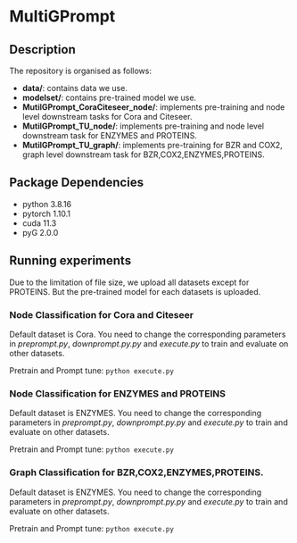 # MultiGPrompt

## Description

The repository is organised as follows:

- **data/**: contains data we use.
- **modelset/**: contains pre-trained model we use.
- **MutilGPrompt_CoraCiteseer_node/**: implements pre-training and node level downstream tasks for Cora and Citeseer.
- **MutilGPrompt_TU_node/**: implements pre-training and node level downstream task for ENZYMES and PROTEINS. 
- **MutilGPrompt_TU_graph/**: implements pre-training for BZR and COX2, graph level downstream task for BZR,COX2,ENZYMES,PROTEINS.

## Package Dependencies

- python 3.8.16
- pytorch 1.10.1
- cuda 11.3
- pyG 2.0.0

## Running experiments

Due to the limitation of file size, we upload all datasets except for PROTEINS. But the pre-trained model for each datasets is uploaded. 

### Node Classification for Cora and Citeseer 
Default dataset is Cora. You need to change the corresponding parameters in *preprompt.py*, *downprompt.py.py* and *execute.py* to train and evaluate on other datasets.

Pretrain and Prompt tune:
`python execute.py`

### Node Classification for ENZYMES and PROTEINS 
Default dataset is ENZYMES. You need to change the corresponding parameters in *preprompt.py*, *downprompt.py.py* and *execute.py* to train and evaluate on other datasets.

Pretrain and Prompt tune:
`python execute.py`


### Graph Classification for BZR,COX2,ENZYMES,PROTEINS.
Default dataset is ENZYMES. You need to change the corresponding parameters in *preprompt.py*, *downprompt.py.py* and *execute.py* to train and evaluate on other datasets.

Pretrain and Prompt tune:
`python execute.py`


